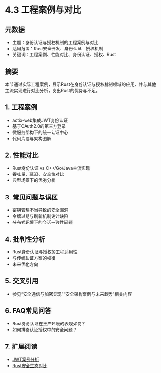 # 4.3 工程案例与对比

## 元数据

- 主题：身份认证与授权机制的工程案例与对比
- 适用范围：Rust安全开发、身份认证、授权机制
- 关键词：工程案例、性能对比、身份认证、授权、Rust

## 摘要

本节通过实际工程案例，展示Rust在身份认证与授权机制领域的应用，并与其他主流实现进行对比分析，突出Rust的优势与不足。

## 1. 工程案例

- actix-web集成JWT身份认证
- 基于OAuth2.0的第三方登录
- 微服务架构下的统一认证中心
- 代码片段与架构图解

## 2. 性能对比

- Rust身份认证 vs C++/Go/Java主流实现
- 吞吐量、延迟、安全性对比
- 典型场景下的优劣分析

## 3. 常见问题与误区

- 密钥管理不当导致的安全漏洞
- 令牌过期与刷新机制设计缺陷
- 分布式环境下的会话一致性问题

## 4. 批判性分析

- Rust身份认证与授权的工程适用性
- 与传统认证方案的权衡
- 未来优化方向

## 5. 交叉引用

- 参见“安全通信与加密实现”“安全架构案例与未来趋势”相关内容

## 6. FAQ常见问答

- Rust身份认证在生产环境的表现如何？
- 如何排查认证授权中的安全问题？

## 7. 扩展阅读

- [JWT案例分析](https://jwt.io/)
- [Rust安全生态对比](https://github.com/rust-lang/awesome-rust#security)
